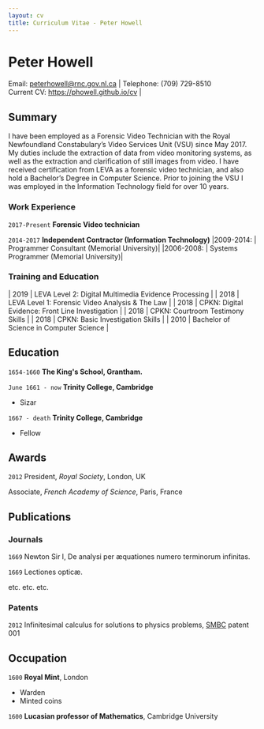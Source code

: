 ```yaml
---
layout: cv
title: Curriculum Vitae - Peter Howell
---
```


# Peter Howell

<div id="webaddress">
Email: <a href="peterhowell@rnc.gov.nl.ca">peterhowell@rnc.gov.nl.ca</a> |
Telephone: (709) 729-8510 <br/>
Current CV: <a href="https://phowell.github.io/cv">https://phowell.github.io/cv</a> |
</div>


## Summary

I have been employed as a Forensic Video Technician with the Royal Newfoundland Constabulary’s Video Services Unit (VSU) since May 2017. My duties include the extraction of data from video monitoring systems, as well as the extraction and clarification of still images from video. I have received certification from LEVA as a forensic video technician, and also hold a Bachelor’s Degree in Computer Science. Prior to joining the VSU I was employed in the Information Technology field for over 10 years.

### Work Experience

`2017-Present`
__Forensic Video technician__

`2014-2017`
__Independent Contractor (Information Technology)__
|2009-2014: | Programmer Consultant (Memorial University)|
|2006-2008: | Systems Programmer (Memorial University)|


### Training and Education

| 2019 | LEVA Level 2: Digital Multimedia Evidence Processing |
| 2018 | LEVA Level 1: Forensic Video Analysis & The Law |
| 2018 | CPKN: Digital Evidence: Front Line Investigation |
| 2018 | CPKN: Courtroom Testimony Skills |
| 2018 | CPKN: Basic Investigation Skills |
| 2010 | Bachelor of Science in Computer Science |


## Education

`1654-1660`
__The King's School, Grantham.__

`June 1661 - now`
__Trinity College, Cambridge__

- Sizar

`1667 - death`
__Trinity College, Cambridge__

- Fellow



## Awards

`2012`
President, *Royal Society*, London, UK

Associate, *French Academy of Science*, Paris, France



## Publications

<!-- A list is also available [online](http://scholar.google.co.uk/citations?user=LTOTl0YAAAAJ) -->

### Journals

`1669`
Newton Sir I, De analysi per æquationes numero terminorum infinitas.

`1669`
Lectiones opticæ.

etc. etc. etc.

### Patents

`2012`
Infinitesimal calculus for solutions to physics problems, [SMBC](http://www.techdirt.com/articles/20121011/09312820678/if-patents-had-been-around-time-newton.shtml) patent 001


## Occupation

`1600`
__Royal Mint__, London

- Warden
- Minted coins

`1600`
__Lucasian professor of Mathematics__, Cambridge University



<!-- ### Footer

Last updated: May 2013 -->
